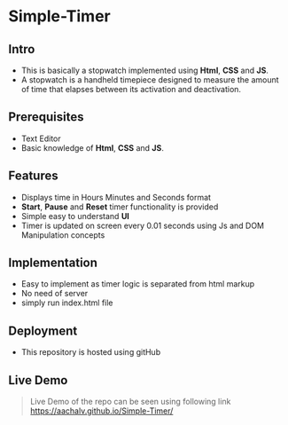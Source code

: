# Simple-Timer

## Intro
- This is basically a stopwatch implemented using **Html**, **CSS** and **JS**.
- A stopwatch is a handheld timepiece designed to measure the amount of time that elapses between its activation and deactivation.

## Prerequisites
  - Text Editor
  - Basic knowledge of **Html**, **CSS** and **JS**.
  
## Features
  - Displays time in Hours Minutes and Seconds format
  - **Start**, **Pause** and **Reset** timer functionality is provided
  - Simple easy to understand **UI**
  - Timer is updated on screen every 0.01 seconds using Js and DOM Manipulation concepts
    
## Implementation 
  - Easy to implement as timer logic is separated from html markup
  - No need of server
  - simply run index.html file
  
## Deployment 
  - This repository is hosted using gitHub
  
## Live Demo
  > Live Demo of the repo can be seen using following link
  > https://aachalv.github.io/Simple-Timer/
  
